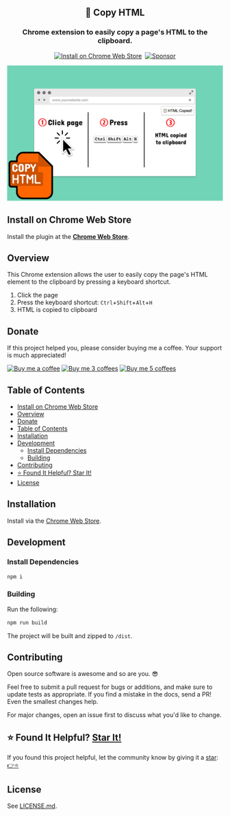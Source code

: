 
<h2 align="center">
  📃 Copy HTML
</h2>
<h3 align="center">
  Chrome extension to easily copy a page's HTML to the clipboard.
</h3>
<p align="center">
  <a href="https://chrome.google.com/webstore/detail/copy-html/indfogjkdbmkihaohndcnkoaheopbhjf" target="_blank" rel="noopener noreferrer"><img src="https://img.shields.io/badge/Install-Chome_Web_Store-blue" alt="Install on Chrome Web Store" /></a>&nbsp;
  <a href="https://github.com/sponsors/justinmahar" target="_blank" rel="noopener noreferrer"><img src="https://img.shields.io/static/v1?label=Sponsor&message=%E2%9D%A4&logo=GitHub&color=%23fe8e86" alt="Sponsor"/></a>
</p>

[![Alt text](screenshots/screenshot.png)](https://chrome.google.com/webstore/detail/copy-html/indfogjkdbmkihaohndcnkoaheopbhjf)

## Install on Chrome Web Store

Install the plugin at the **[Chrome Web Store](https://chrome.google.com/webstore/detail/copy-html/indfogjkdbmkihaohndcnkoaheopbhjf)**.

## Overview

This Chrome extension allows the user to easily copy the page's HTML element to the clipboard by pressing a keyboard shortcut.

1. Click the page
2. Press the keyboard shortcut: `Ctrl`+`Shift`+`Alt`+`H`
3. HTML is copied to clipboard

## Donate 

If this project helped you, please consider buying me a coffee. Your support is much appreciated!

<a href="https://paypal.me/thejustinmahar/5"><img src="https://justinmahar.github.io/react-kindling/support/coffee-1.png" alt="Buy me a coffee" height="35" /></a> <a href="https://paypal.me/thejustinmahar/15"><img src="https://justinmahar.github.io/react-kindling/support/coffee-3.png" alt="Buy me 3 coffees" height="35" /></a> <a href="https://paypal.me/thejustinmahar/25"><img src="https://justinmahar.github.io/react-kindling/support/coffee-5.png" alt="Buy me 5 coffees" height="35" /></a>

## Table of Contents 

- [Install on Chrome Web Store](#install-on-chrome-web-store)
- [Overview](#overview)
- [Donate](#donate)
- [Table of Contents](#table-of-contents)
- [Installation](#installation)
- [Development](#development)
  - [Install Dependencies](#install-dependencies)
  - [Building](#building)
- [Contributing](#contributing)
- [⭐ Found It Helpful? Star It!](#-found-it-helpful-star-it)
- [License](#license)

## Installation

Install via the [Chrome Web Store](https://chrome.google.com/webstore/detail/copy-html/indfogjkdbmkihaohndcnkoaheopbhjf).


## Development

### Install Dependencies

```
npm i 
```

### Building

Run the following:

```bash
npm run build
```

The project will be built and zipped to `/dist`.

## Contributing

Open source software is awesome and so are you. 😎

Feel free to submit a pull request for bugs or additions, and make sure to update tests as appropriate. If you find a mistake in the docs, send a PR! Even the smallest changes help.

For major changes, open an issue first to discuss what you'd like to change.

## ⭐ Found It Helpful? [Star It!](https://github.com/justinmahar/copy-html-chrome/stargazers)

If you found this project helpful, let the community know by giving it a [star](https://github.com/justinmahar/copy-html-chrome/stargazers): [👉⭐](https://github.com/justinmahar/copy-html-chrome/stargazers)

## License

See [LICENSE.md](https://raw.githubusercontent.com/justinmahar/copy-html-chrome/master/LICENSE.md).
